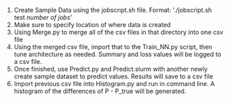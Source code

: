 1. Create Sample Data using the jobscript.sh file. Format: './jobscript.sh test *number of jobs*'
2. Make sure to specify location of where data is created
3. Using Merge.py to merge all of the csv files in that directory into one csv file
4. Using the merged csv file, import that to the Train_NN.py script, then tune architecture as needed. Summary and loss values will be logged to a csv file. 
5. Once finished, use Predict.py and Predict.slurm with another newly create sample dataset to predict values. Results will save to a csv file
6. Import previous csv file into Histogram.py and run in command line. A histogram of the differences of P - P_true will be generated. 

